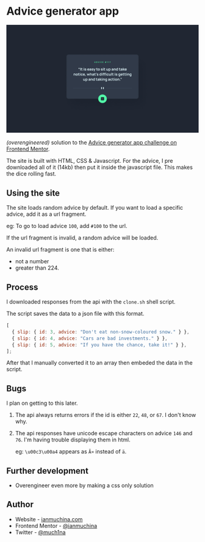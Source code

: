 # Advice generator app

![](./design/desktop-design.jpg)

_(overengineered)_ solution to the
[Advice generator app challenge on Frontend Mentor](https://www.frontendmentor.io/challenges/advice-generator-app-QdUG-13db).

The site is built with HTML, CSS & Javascript. For the advice, I pre downloaded
all of it (14kb) then put it inside the javascript file. This makes the dice
rolling fast.

## Using the site

The site loads random advice by default. If you want to load a specific advice,
add it as a url fragment.

eg: To go to load advice `100`, add `#100` to the url.

If the url fragment is invalid, a random advice will be loaded.

An invalid url fragment is one that is either:

- not a number
- greater than 224.

## Process

I downloaded responses from the api with the `clone.sh` shell script.

The script saves the data to a json file with this format.

```js
[
  { slip: { id: 3, advice: "Don't eat non-snow-coloured snow." } },
  { slip: { id: 4, advice: "Cars are bad investments." } },
  { slip: { id: 5, advice: "If you have the chance, take it!" } },
];
```

After that I manually converted it to an array then embeded the data in the
script.

## Bugs

I plan on getting to this later.

1. The api always returns errors if the id is either `22`, `48`, or `67`. I
   don't know why.

2. The api responses have unicode escape characters on advice `146` and `76`.
   I'm having trouble displaying them in html.

   eg: `\u00c3\u00a4` appears as `Ã¤` instead of `ä`.

## Further development

- Overengineer even more by making a css only solution

## Author

- Website - [ianmuchina.com](https://ianmuchina.com)
- Frontend Mentor -
  [@ianmuchina](https://www.frontendmentor.io/profile/ianmuchina)
- Twitter - [@much1na](https://www.twitter.com/much1na)
